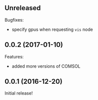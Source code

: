 ## Unreleased

Bugfixes:

  - specify gpus when requesting `vis` node

## 0.0.2 (2017-01-10)

Features:

  - added more versions of COMSOL

## 0.0.1 (2016-12-20)

Initial release!
